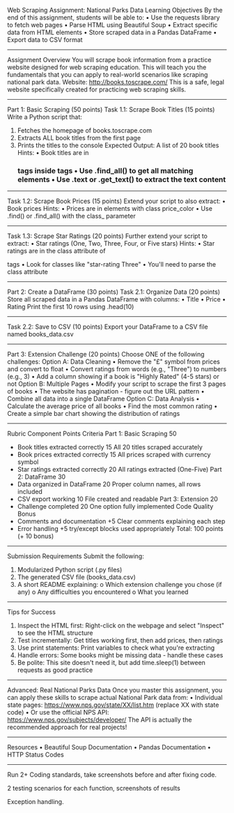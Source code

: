Web Scraping Assignment: National Parks Data
Learning Objectives
By the end of this assignment, students will be able to:
•	Use the requests library to fetch web pages
•	Parse HTML using Beautiful Soup
•	Extract specific data from HTML elements
•	Store scraped data in a Pandas DataFrame
•	Export data to CSV format
________________________________________
Assignment Overview
You will scrape book information from a practice website designed for web scraping education. This will teach you the fundamentals that you can apply to real-world scenarios like scraping national park data.
Website: http://books.toscrape.com/
This is a safe, legal website specifically created for practicing web scraping skills.
________________________________________
Part 1: Basic Scraping (50 points)
Task 1.1: Scrape Book Titles (15 points)
Write a Python script that:
1.	Fetches the homepage of books.toscrape.com
2.	Extracts ALL book titles from the first page
3.	Prints the titles to the console
Expected Output: A list of 20 book titles
Hints:
•	Book titles are in <h3> tags inside <a> tags
•	Use .find_all() to get all matching elements
•	Use .text or .get_text() to extract the text content
________________________________________
Task 1.2: Scrape Book Prices (15 points)
Extend your script to also extract:
•	Book prices
Hints:
•	Prices are in elements with class price_color
•	Use .find() or .find_all() with the class_ parameter
________________________________________
Task 1.3: Scrape Star Ratings (20 points)
Further extend your script to extract:
•	Star ratings (One, Two, Three, Four, or Five stars)
Hints:
•	Star ratings are in the class attribute of <p> tags
•	Look for classes like "star-rating Three"
•	You'll need to parse the class attribute
________________________________________
Part 2: Create a DataFrame (30 points)
Task 2.1: Organize Data (20 points)
Store all scraped data in a Pandas DataFrame with columns:
•	Title
•	Price
•	Rating
Print the first 10 rows using .head(10)
________________________________________
Task 2.2: Save to CSV (10 points)
Export your DataFrame to a CSV file named books_data.csv
________________________________________
Part 3: Extension Challenge (20 points)
Choose ONE of the following challenges:
Option A: Data Cleaning
•	Remove the "£" symbol from prices and convert to float
•	Convert ratings from words (e.g., "Three") to numbers (e.g., 3)
•	Add a column showing if a book is "Highly Rated" (4-5 stars) or not
Option B: Multiple Pages
•	Modify your script to scrape the first 3 pages of books
•	The website has pagination - figure out the URL pattern
•	Combine all data into a single DataFrame
Option C: Data Analysis
•	Calculate the average price of all books
•	Find the most common rating
•	Create a simple bar chart showing the distribution of ratings
________________________________________
Rubric
Component	Points	Criteria
Part 1: Basic Scraping	50	
- Book titles extracted correctly	15	All 20 titles scraped accurately
- Book prices extracted correctly	15	All prices scraped with currency symbol
- Star ratings extracted correctly	20	All ratings extracted (One-Five)
Part 2: DataFrame	30	
- Data organized in DataFrame	20	Proper column names, all rows included
- CSV export working	10	File created and readable
Part 3: Extension	20	
- Challenge completed	20	One option fully implemented
Code Quality	Bonus	
- Comments and documentation	+5	Clear comments explaining each step
- Error handling	+5	try/except blocks used appropriately
Total: 100 points (+ 10 bonus)
________________________________________
Submission Requirements
Submit the following:
1.	Modularized Python script (.py files)
2.	The generated CSV file (books_data.csv)
3.	A short README explaining: 
o	Which extension challenge you chose (if any)
o	Any difficulties you encountered
o	What you learned
________________________________________
Tips for Success
1.	Inspect the HTML first: Right-click on the webpage and select "Inspect" to see the HTML structure
2.	Test incrementally: Get titles working first, then add prices, then ratings
3.	Use print statements: Print variables to check what you're extracting
4.	Handle errors: Some books might be missing data - handle these cases
5.	Be polite: This site doesn't need it, but add time.sleep(1) between requests as good practice
________________________________________
Advanced: Real National Parks Data
Once you master this assignment, you can apply these skills to scrape actual National Park data from:
•	Individual state pages: https://www.nps.gov/state/XX/list.htm (replace XX with state code)
•	Or use the official NPS API: https://www.nps.gov/subjects/developer/
The API is actually the recommended approach for real projects!
________________________________________
Resources
•	Beautiful Soup Documentation
•	Pandas Documentation
•	HTTP Status Codes
________________________________________


Run 2+ Coding standards, take screenshots before and after fixing code.

2 testing scenarios for each function, screenshots of results

Exception handling.